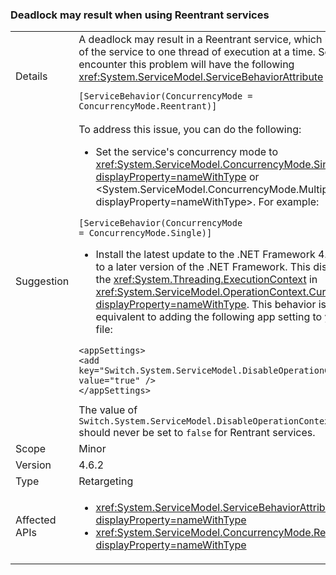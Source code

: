 ### Deadlock may result when using Reentrant services


|   |   |
|---|---|
|Details|A deadlock may result in a Reentrant service, which restricts instances of the service to one thread of execution at a time. Services prone to encounter this problem will have the following <xref:System.ServiceModel.ServiceBehaviorAttribute> in their code:<pre><code class="lang-csharp">[ServiceBehavior(ConcurrencyMode = ConcurrencyMode.Reentrant)]&#13;&#10;</code></pre>|
|Suggestion|To address this issue, you can do the following:<ul><li>Set the service's concurrency mode to <xref:System.ServiceModel.ConcurrencyMode.Single?displayProperty=nameWithType> or &lt;System.ServiceModel.ConcurrencyMode.Multiple?displayProperty=nameWithType&gt;. For example:</li></ul><pre><code class="lang-csharp">[ServiceBehavior(ConcurrencyMode = ConcurrencyMode.Single)]&#13;&#10;</code></pre><ul><li>Install the latest update to the .NET Framework 4.6.2, or upgrade to a later version of the .NET Framework. This disables the flow of the <xref:System.Threading.ExecutionContext> in <xref:System.ServiceModel.OperationContext.Current?displayProperty=nameWithType>. This behavior is configurable; it is equivalent to adding the following app setting to your configuration file:</li></ul><pre><code class="lang-xml">&lt;appSettings&gt;&#13;&#10;&lt;add key=&quot;Switch.System.ServiceModel.DisableOperationContextAsyncFlow&quot; value=&quot;true&quot; /&gt;&#13;&#10;&lt;/appSettings&gt;&#13;&#10;</code></pre>The value of <code>Switch.System.ServiceModel.DisableOperationContextAsyncFlow</code> should never be set to <code>false</code> for Rentrant services.|
|Scope|Minor|
|Version|4.6.2|
|Type|Retargeting|
|Affected APIs|<ul><li><xref:System.ServiceModel.ServiceBehaviorAttribute?displayProperty=nameWithType></li><li><xref:System.ServiceModel.ConcurrencyMode.Reentrant?displayProperty=nameWithType></li></ul>|

